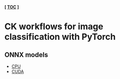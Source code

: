 ﻿**[ [TOC](../README.md) ]**

# CK workflows for image classification with PyTorch

## ONNX models

* [CPU](https://github.com/octoml/mlops/tree/main/program/mlperf-inference-bench-image-classification-pytorch-onnx-cpu)
* [CUDA](https://github.com/octoml/mlops/tree/main/program/mlperf-inference-bench-image-classification-pytorch-onnx-gpu)